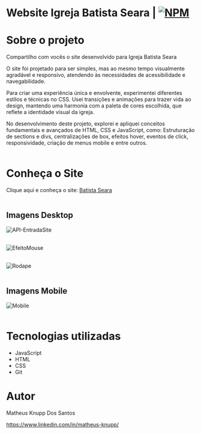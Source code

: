 # Website Igreja Batista Seara | [![NPM](https://img.shields.io/npm/l/react)](https://github.com/theusknupp/website-BatistaSeara-html/blob/main/LICENSE) 

# Sobre o projeto

Compartilho com vocês o site desenvolvido para Igreja Batista Seara

O site foi projetado para ser simples, mas ao mesmo tempo visualmente agradável e responsivo, atendendo às necessidades de acessibilidade e navegabilidade.

Para criar uma experiência única e envolvente, experimentei diferentes estilos e técnicas no CSS. Usei transições e animações para trazer vida ao design, mantendo uma harmonia com a paleta de cores escolhida, que reflete a identidade visual da igreja.

No desenvolvimento deste projeto, explorei e apliquei conceitos fundamentais e avançados de HTML, CSS e JavaScript, como: Estruturação de sections e divs, centralizações de box, efeitos hover, eventos de click, responsividade, criação de menus mobile e entre outros. <br><br>

# Conheça o Site
Clique aqui e conheça o site: <a href=https://theusknupp.github.io/website-BatistaSeara-html/> Batista Seara <a><br><br>

## Imagens Desktop
![API-EntradaSite](https://github.com/user-attachments/assets/6b7199ac-046b-403a-a4eb-67f08763e43d) <br><br>
 
![EfeitoMouse](https://github.com/user-attachments/assets/b1843b82-7394-45b7-9fef-9e0e732e87f1) <br><br>

![Rodape](https://github.com/user-attachments/assets/93c0cf53-c456-4956-aa5c-615778513f63) <br><br>

## Imagens Mobile
![Mobile](https://github.com/user-attachments/assets/285e1e7f-0060-485a-9116-48887e03a3dd) <br><br>

# Tecnologias utilizadas
- JavaScript
- HTML
- CSS
- Git

# Autor

Matheus Knupp Dos Santos

https://www.linkedin.com/in/matheus-knupp/
